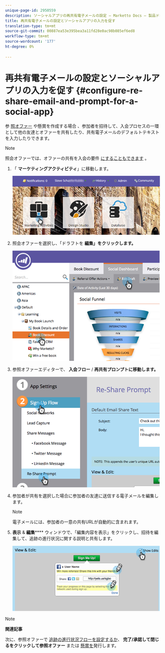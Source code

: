 ```yaml
---
unique-page-id: 2950559
description: ソーシャルアプリの再共有電子メールの設定 — Marketto Docs — 製品ドキュメント
title: 再共有電子メールの設定とソーシャルアプリの入力を促す
translation-type: tm+mt
source-git-commit: 00887ea53e395bea3a11fd28e0ac98b085ef6ed8
workflow-type: tm+mt
source-wordcount: '177'
ht-degree: 0%

---
```



# 再共有電子メールの設定とソーシャルアプリの入力を促す {#configure-re-share-email-and-prompt-for-a-social-app}

参 [照オファー](../../../../product-docs/demand-generation/social/referral-offers/create-a-referral-offer.md) や懸賞を作成する場合 [](../../../../product-docs/demand-generation/social/sweepstakes/create-sweepstakes.md)、参加者を招待して、入会プロセスの一環として他の友達とオファーを共有したり、共有電子メールのデフォルトテキストを入力したりできます。

>[!NOTE]
>
>照会オファーでは、オファーの共有を入会の要件 [にすることもできます](../../../../product-docs/demand-generation/social/social-functions/set-social-share-requirement.md) 。

1. 「 **マーケティングアクティビティ**」に移動します。

   ![](assets/login-marketing-activities-3.png)

1. 照会オファーを選択し、「ドラフトを **編集」をクリックします。**

   ![](assets/image2014-9-22-11-3a6-3a56.png)

1. 参照オファーエディターで、 **入会フロー** / **再共有プロンプトに移動します。**

   ![](assets/image2014-9-22-11-3a7-3a9.png)

1. 参加者が共有を選択した場合に参加者の友達に送信する電子メールを編集します。

   >[!NOTE]
   >
   >電子メールには、参加者の一意の共有URLが自動的に含まれます。

1. **表示** &amp; **編集****** ウィンドウで、「編集内容を表示」をクリックし、招待を編集して、追跡の進行状況に関する説明と共有します。

   ![](assets/image2014-9-22-11-3a7-3a49.png)

>[!NOTE]
>
>**関連記事**
>
>次に、参照オファーで [追跡の進行状況フローを設定するか](configure-track-progress-flow-for-a-referral-offer.md)、 **完了/承認して閉じるをクリックして参照オファー** または [懸賞を](../../../../product-docs/demand-generation/social/referral-offers/publish-a-referral-offer.md)[](../../../../product-docs/demand-generation/social/sweepstakes/create-sweepstakes.md)発行します。

